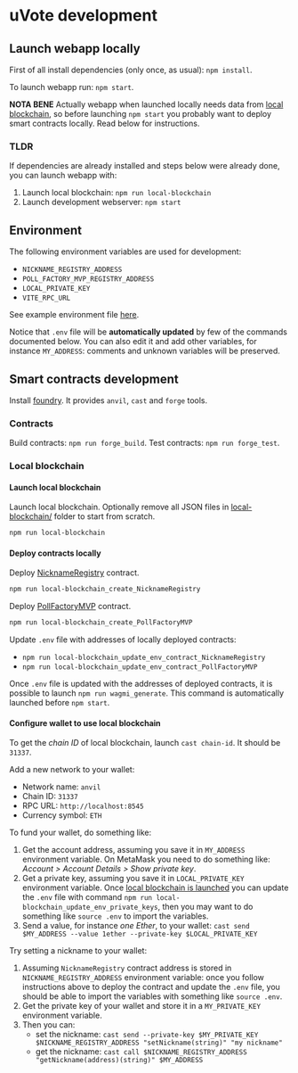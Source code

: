 # uVote development

## Launch webapp locally

First of all install dependencies (only once, as usual): `npm install`.

To launch webapp run: `npm start`.

**NOTA BENE**
Actually webapp when launched locally needs data from [local blockchain](#local-blockchain), so before launching `npm start` you probably want to deploy smart contracts locally. Read below for instructions.

### TLDR

If dependencies are already installed and steps below were already done, you can launch webapp with:

1. Launch local blockchain: `npm run local-blockchain`
2. Launch development webserver: `npm start`

## Environment

The following environment variables are used for development:

- `NICKNAME_REGISTRY_ADDRESS`
- `POLL_FACTORY_MVP_REGISTRY_ADDRESS`
- `LOCAL_PRIVATE_KEY`
- `VITE_RPC_URL`

See example environment file [here](./.example.env).

Notice that `.env` file will be **automatically updated** by few of the commands documented below.
You can also edit it and add other variables, for instance `MY_ADDRESS`: comments and unknown variables will be preserved.

## Smart contracts development

Install [foundry](https://getfoundry.sh/). It provides `anvil`, `cast` and `forge` tools.

### Contracts

Build contracts: `npm run forge_build`.
Test contracts: `npm run forge_test`.

### Local blockchain

#### Launch local blockchain

Launch local blockchain. Optionally remove all JSON files in [local-blockchain/](./local-blockchain/) folder to start from scratch.

```sh
npm run local-blockchain
```

#### Deploy contracts locally

Deploy [NicknameRegistry](./contracts/src/NicknameRegistry.sol) contract.

```sh
npm run local-blockchain_create_NicknameRegistry
```

Deploy [PollFactoryMVP](./contracts/src/PollFactoryMVP.sol) contract.

```sh
npm run local-blockchain_create_PollFactoryMVP
```

Update `.env` file with addresses of locally deployed contracts:

- `npm run local-blockchain_update_env_contract_NicknameRegistry`
- `npm run local-blockchain_update_env_contract_PollFactoryMVP`

Once `.env` file is updated with the addresses of deployed contracts, it is possible to launch `npm run wagmi_generate`.
This command is automatically launched before `npm start`.

#### Configure wallet to use local blockchain

To get the _chain ID_ of local blockchain, launch `cast chain-id`. It should be `31337`.

Add a new network to your wallet:

- Network name: `anvil`
- Chain ID: `31337`
- RPC URL: `http://localhost:8545`
- Currency symbol: `ETH`

To fund your wallet, do something like:

1. Get the account address, assuming you save it in `MY_ADDRESS` environment variable. On MetaMask you need to do something like: _Account > Account Details > Show private key_.
2. Get a private key, assuming you save it in `LOCAL_PRIVATE_KEY` environment variable. Once [local blockchain is launched](#launch-local-blockchain) you can update the `.env` file with command `npm run local-blockchain_update_env_private_keys`, then you may want to do something like `source .env` to import the variables.
3. Send a value, for instance _one Ether_, to your wallet: `cast send $MY_ADDRESS --value 1ether --private-key $LOCAL_PRIVATE_KEY`

Try setting a nickname to your wallet:

1. Assuming `NicknameRegistry` contract address is stored in `NICKNAME_REGISTRY_ADDRESS` environment variable: once you follow instructions above to deploy the contract and update the `.env` file, you should be able to import the variables with something like `source .env`.
2. Get the private key of your wallet and store it in a `MY_PRIVATE_KEY` environment variable.
3. Then you can:
   - set the nickname: `cast send --private-key $MY_PRIVATE_KEY $NICKNAME_REGISTRY_ADDRESS "setNickname(string)" "my nickname"`
   - get the nickname: `cast call $NICKNAME_REGISTRY_ADDRESS "getNickname(address)(string)" $MY_ADDRESS`
